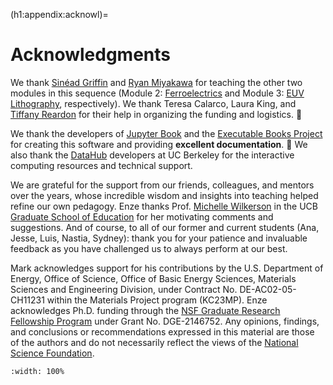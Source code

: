 (h1:appendix:acknowl)=
# Acknowledgments

We thank [Sinéad Griffin](https://www2.lbl.gov/msd/people/investigators/griffin_investigator.html) and [Ryan Miyakawa](https://www2.lbl.gov/msd/people/investigators/miyakawa_investigator.html) for teaching the other two modules in this sequence (Module 2: [Ferroelectrics](https://en.wikipedia.org/wiki/Ferroelectricity) and Module 3: [EUV Lithography](https://en.wikipedia.org/wiki/Extreme_ultraviolet_lithography), respectively).
We thank Teresa Calarco, Laura King, and [Tiffany Reardon](https://engineering.berkeley.edu/popup/tiffany-reardon/) for their help in organizing the funding and logistics. 🙇‍

We thank the developers of [Jupyter Book](https://jupyterbook.org/intro.html) and the [Executable Books Project](https://executablebooks.org/en/latest/index.html) for creating this software and providing **excellent documentation**. 🙏
We also thank the [DataHub](https://datahub.berkeley.edu/) developers at UC Berkeley for the interactive computing resources and technical support.

We are grateful for the support from our friends, colleagues, and mentors over the years, whose incredible wisdom and insights into teaching helped refine our own pedagogy.
Enze thanks Prof. [Michelle Wilkerson](https://gse.berkeley.edu/michelle-h-wilkerson) in the UCB [Graduate School of Education](https://gse.berkeley.edu/) for her motivating comments and suggestions.
And of course, to all of our former and current students (Ana, Jesse, Luis, Nastia, Sydney): thank you for your patience and invaluable feedback as you have challenged us to always perform at our best.

Mark acknowledges support for his contributions by the U.S. Department of Energy, Office of Science, Office of Basic Energy Sciences, Materials Sciences and Engineering Division, under Contract No. DE-AC02-05-CH11231 within the Materials Project program (KC23MP).
Enze acknowledges Ph.D. funding through the [NSF Graduate Research Fellowship Program](https://www.nsfgrfp.org/) under Grant No. DGE-2146752.
Any opinions, findings, and conclusions or recommendations expressed in this material are those of the authors and do not necessarily reflect the views of the [National Science Foundation](https://www.nsf.gov/).


```{image} ../assets/fig/appendix/acknowl.png
:width: 100%
```